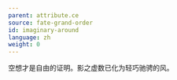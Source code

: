 ```yaml
---
parent: attribute.ce
source: fate-grand-order
id: imaginary-around
language: zh
weight: 0
---
```


空想才是自由的证明。影之虚数已化为轻巧驰骋的风。
